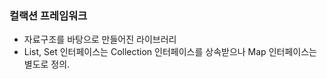 ### 컬랙션 프레임워크

- 자료구조를 바탕으로 만들어진 라이브러리
- List, Set 인터페이스는 Collection 인터페이스를 상속받으나 Map 인터페이스는 별도로 정의.